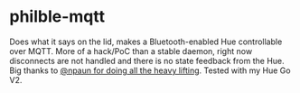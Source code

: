 # philble-mqtt 

Does what it says on the lid, makes a Bluetooth-enabled Hue controllable over MQTT. More of a hack/PoC than a stable daemon, right now disconnects are not handled and there is no state feedback from the Hue. Big thanks to [@npaun for doing all the heavy lifting](https://github.com/npaun/philble). Tested with my Hue Go V2.
